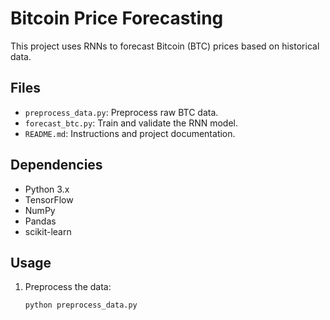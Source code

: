 # Bitcoin Price Forecasting

This project uses RNNs to forecast Bitcoin (BTC) prices based on historical data.

## Files
- `preprocess_data.py`: Preprocess raw BTC data.
- `forecast_btc.py`: Train and validate the RNN model.
- `README.md`: Instructions and project documentation.

## Dependencies
- Python 3.x
- TensorFlow
- NumPy
- Pandas
- scikit-learn

## Usage
1. Preprocess the data:
   ```bash
   python preprocess_data.py
